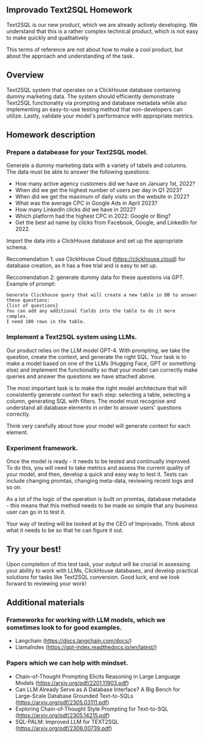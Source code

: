 ## Improvado Text2SQL Homework
Text2SQL is our new product, which we are already actively developing. We understand that this is a rather complex technical product, which is not easy to make quickly and qualitatively 

This terms of reference are not about how to make a cool product, but about the approach and understanding of the task.   


## Overview
Text2SQL system that operates on a ClickHouse database containing dummy marketing data. The system should efficiently demonstrate Text2SQL functionality via prompting and database metadata while also implementing an easy-to-use testing method that non-developers can utilize. Lastly, validate your model's performance with appropriate metrics.


## Homework description
### Prepare a databease for your Text2SQL model.
Generate a dummy marketing data with a variety of tabels and columns. 
The data must be able to answer the following questions:
- How many active agency customers did we have on January 1st, 2022?
- When did we get the highest number of users per day in Q1 2023?
- When did we get the maximum of daily visits on the website in 2022?
- What was the average CPC in Google Ads in April 2023?
- How many LinkedIn clicks did we have in 2022?
- Which platform had the highest CPC in 2022: Google or Bing?
- Get the best ad name by clicks from Facebook, Google, and LinkedIn for 2022.

Import the data into a ClickHouse database and set up the appropriate schema. 

Reccomendation 1: use ClickHouse Cloud (https://clickhouse.cloud) for database creation, as it has a free trial and is easy to set up.

Reccomendation 2: generate dummy data for these questions via GPT. Example of prompt: 
```
Generate Clickhouse query that will create a new table in DB to answer these questions:
{list of questions}
You can add any additional fields into the table to do it more complex.
I need 100 rows in the table.
```

### Implement a Text2SQL system using LLMs. 
Our product relies on the LLM model GPT-4. With prompting, we take the question, create the context, and generate the right SQL. Your task is to make a model based on one of the LLMs (Hugging Face, GPT or something else) and implement the functionality so that your model can correctly make queries and answer the questions we have attached above.

The most important task is to make the right model architecture that will consistently generate context for each step: selecting a table, selecting a column, generating SQL with filters.
The model must recognise and understand all database elements in order to answer users' questions correctly. 

Think very carefully about how your model will generate context for each element.

### Experiment framework.
Once the model is ready - it needs to be tested and continually improved. To do this, you will need to take metrics and assess the current quality of your model, and then, develop a quick and easy way to test it.
Tests can include changing promtas, changing meta-data, reviewing recent logs and so on.

As a lot of the logic of the operation is built on promtas, database metadata - this means that this method needs to be made so simple that any business user can go in to test it. 

Your way of testing will be looked at by the CEO of Improvado. Think about what it needs to be so that he can figure it out.

## Try your best! 
Upon completion of this test task, your output will be crucial in assessing your ability to work with LLMs, ClickHouse databases, and develop practical solutions for tasks like Text2SQL conversion. Good luck, and we look forward to reviewing your work!

## Additional materials
### Frameworks for working with LLM models, which we sometimes look to for good examples.
- Langchain (https://docs.langchain.com/docs/)
- LlamaIndex (https://gpt-index.readthedocs.io/en/latest/) 

### Papers which we can help with mindset. 
- Chain-of-Thought Prompting Elicits Reasoning in Large Language Models (https://arxiv.org/pdf/2201.11903.pdf)
- Can LLM Already Serve as A Database Interface? A BIg Bench for Large-Scale Database Grounded Text-to-SQLs (https://arxiv.org/pdf/2305.03111.pdf)
- Exploring Chain-of-Thought Style Prompting for Text-to-SQL (https://arxiv.org/pdf/2305.14215.pdf)
- SQL-PALM: Improved LLM for TEXT2SQL (https://arxiv.org/pdf/2306.00739.pdf)
